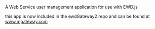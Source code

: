 A Web Service user management application for use with EWD.js

this app is now included in the ewdGateway2 repo and can be found at www.mgateway.com
